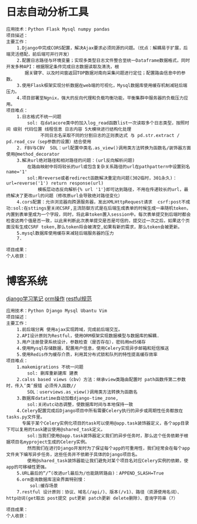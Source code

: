 日志自动分析工具
====
    应用技术：Python Flask Mysql numpy pandas  
    项目描述：
    主要工作：
        1.Django中完成CORS配置，解决Ajax要求必须同源的问题。（优点：解耦易于扩展，后端灵活搭配，前后端可并行开发）
        2.配置日志路径与环境变量；实现多类型日志文件整合至统一Dataframe数据格式，同时开发多种API：根据限定条件完成日志数据读取及清洗，根
           据关键字、以及时间窗返回TOP数据对南向采集问题进行定位；配置路由信息中的参数。 
        3.使用Flask框架实现分析数据在web端的可视化，Mysql数据库使用缓存机制减轻后端压力。
        4.项目部署至Ngnix，强大的反向代理和负载均衡功能，平衡集群中服务器的负载压力应用。
    项目难点：
        1.日志格式不统一问题  
            sol: 在datacore类中的加入log_read函数list一次读取多个日志类型，按照时间 级别 代码位置 线程信息 日志内容 5大模块进行结构化处理
                 不同日志名采取不同的分割日志的正则表达式 与 pd.str.extract /  pd.read_csv（sep参数的设置）结合使用
        2. FBV与CBV  SOL：url配置中类名.as_view()调用类方法转换为函数名/装饰器方面使用@method_decorator
        3.解决url绝对路径和相对路径的问题：(url反向解析问题)
            在路由映射中将将较长的url或包含复杂关系路径的url在pathpattern中设置别名name='1'
            sol:用reverse或者redirect函数解决重定向问题(302临时，301永久)：url=reverse('1') return response(url)
                模板层动态反向解析{% url '1'}即可达到路径，不用在传递较长的url，最终解决了更改url的问题（修改原url会导致绝对路径变化）
        4.cors配置：允许浏览器向跨源服务器，发出XMLHttpRequest请求  csrf:post不成功:sol:在sttings里关闭CSRF,主流防御方式是在后端生成表单的时候生成一串随机token，内置到表单里成为一个字段，同时，将此串token置入session中。每次表单提交到后端时都会检查这两个值是否一致，以此来判断此次表单提交是否是可信的，提交过一次之后，如果这个页面没有生成CSRF token,那么token将会被清空,如果有新的需求，那么token会被更新。
        5.mysql数据库使用缓存来减轻后端服务器的压力
        7.
        
    项目成果：
    个人收获：
  
博客系统 
====
[django学习笔记](https://blog.csdn.net/u010525694/category_8059588.html)
[orm操作](https://blog.csdn.net/u010525694/article/details/81331509?ops_request_misc=%257B%2522request%255Fid%2522%253A%2522163032399916780357247186%2522%252C%2522scm%2522%253A%252220140713.130102334..%2522%257D&request_id=163032399916780357247186&biz_id=0&utm_medium=distribute.pc_search_result.none-task-blog-2~all~baidu_landing_v2~default-5-81331509.first_rank_v2_pc_rank_v29&utm_term=django+orm%E6%93%8D%E4%BD%9C&spm=1018.2226.3001.4187)
[restful规范](https://blog.csdn.net/yiwenrong/article/details/102465860?ops_request_misc=%257B%2522request%255Fid%2522%253A%2522163032378916780271521715%2522%252C%2522scm%2522%253A%252220140713.130102334..%2522%257D&request_id=163032378916780271521715&biz_id=0&utm_medium=distribute.pc_search_result.none-task-blog-2~all~sobaiduend~default-2-102465860.first_rank_v2_pc_rank_v29&utm_term=python+restful+&spm=1018.2226.3001.4187)

    应用技术：Python Django Mysql Ubantu Vim 
    项目描述：
    主要工作：
        1.前后端分离 使用ajax实现跨域，完成前后端交互。
        2.API设计原则为Restful，使用ORM框架实现数据模型与数据库的解耦.  
        3.用户注册登录系统设计，参数检查（是否存在），密码用md5储存 
        4.使用Mysql存储数据，配置用户信息，使用Celery实现异步邮箱和短信推送
        5.使用Redis作为缓存介质，利用其分布式锁和队列的特性提高缓存效率
    项目难点：
        1.makemigrations 不统一问题  
            sol: 删库重新建库 建表
        2.calss based views（cbv）方法：继承view类路由配置时 path函数传第二参数时，传入‘类’报错 必须传入函数// 
            SOL：userviews.as_view()调用类方法转换为函数名
        3.数据库datatime自动加载django-time_zone,
            sol:关闭utc动态调整，使数据库时间与本地保持一致
        4.Celery配置完成后Django项目中所有需要Celery执行的异步或周期性任务都放在tasks.py文件里。
          专属于某个Celery实例化项目的task可以使用@app.task装饰器定义，各个app目录下可以复用的task建议使用@shared_task定义。 
            sol:当我们使用@app.task装饰器定义我们的异步任务时，那么这个任务依赖于根据项目名myproject生成的Celery实例。
            然而我们在进行Django开发时为了保证每个app的可重用性，我们经常会在每个app文件夹下编写异步任务，这些任务并不依赖于具体的Django项目名。
            使用@shared_task装饰器能让我们避免对某个项目名对应Celery实例的依赖，使app的可移植性更强。
        5.URL最后的“/”(改进url最后为/也能跳转路由)：APPEND_SLASH=True
        6.orm查询数据库渲染界面特别慢：
             sol:缓存场景 
        7.restful 设计原则：协议、域名(/api/)、版本(/v1)、路径（资源使用名词）、http动词(get取出 post提交 put更新 patch更新 delete删除)、查询字符串（?）
        
    项目成果：
    个人收获：


